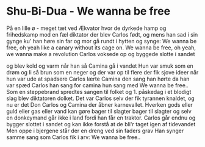 # Shu-Bi-Dua - We wanna be free


På en lille ø - meget tæt ved Ækvator
hvor de dyrkede hamp og frihedskamp mod en fæl diktator
der blev Carlos født, og mens han sad i sin gynge
ku' han høre sin far og mor gå rundt i hytten og synge:
We wanna be free, oh yeah like a canary without its cage on.
We wanna be free, oh yeah, we wanna make a revolution
Carlos voksede op og byggede slotte i sandet

og blev kold og varm når han så Camina gå i vandet
Hun var smuk som en drøm og li så brun som en neger
og der var op til flere der fik sjove ideer
når hun var ude at spadsere
Carlos lærte Camina den sang han hørte da han var spæd
Carlos han sang for camina hun sang med
We wanna be free..
Som en steppebrand spredtes sangen til folket
og 1. påskedag i et blodigt slag blev diktatoren dolket.
Det var Carlos selv der fik tyrannen knaldet,
og nu er det Don Carlos og Camina
der åbner karnevallet.
Hverken gods eller guld eller gas eller vand
kan gøre bager til slagter bager til slagter
og selv en donkeymand går ikke i land
fordi han får en traktor.
Carlos går endnu og bygger slottet i sandet
og kan ikke forstå at de bli'r taget igen af tidevandet
Men oppe i bjergene står der en dreng ved sin faders grav
Han synger samme sang som Carlos fik i arv:
We wanna be free..
